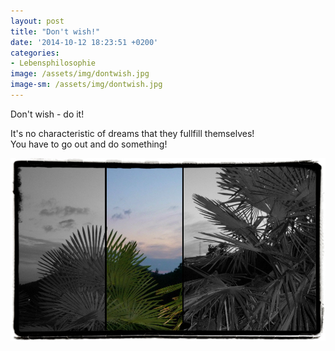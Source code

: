 ```yaml
---
layout: post
title: "Don't wish!"
date: '2014-10-12 18:23:51 +0200'
categories:
- Lebensphilosophie
image: /assets/img/dontwish.jpg
image-sm: /assets/img/dontwish.jpg
---
```

Don't wish - do it!

It's no characteristic of dreams that they fullfill themselves!<br>
You have to go out and do something!

![](/assets/img/dontwish.jpg)